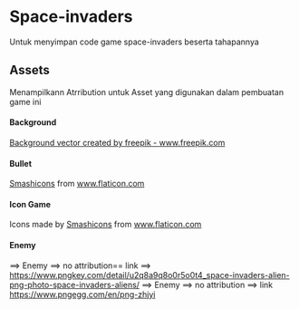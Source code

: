 # Space-invaders
Untuk menyimpan code game space-invaders beserta tahapannya 

## Assets
Menampilkann Atrribution untuk Asset yang digunakan dalam pembuatan game ini

#### Background
<a href="https://www.freepik.com/vectors/background">Background vector created by freepik - www.freepik.com</a>

#### Bullet
<div><a href="https://www.flaticon.com/authors/smashicons" title="Smashicons">Smashicons</a> from <a href="https://www.flaticon.com/" title="Flaticon">www.flaticon.com</a></div>

#### Icon Game
<div>Icons made by <a href="https://smashicons.com/" title="Smashicons">Smashicons</a> from <a href="https://www.flaticon.com/" title="Flaticon">www.flaticon.com</a></div>

#### Enemy 
==> Enemy ==> no attribution== link ==> https://www.pngkey.com/detail/u2q8a9q8o0r5o0t4_space-invaders-alien-png-photo-space-invaders-aliens/
==> Enemy ==> no attribution ==> link  https://www.pngegg.com/en/png-zhjyi



